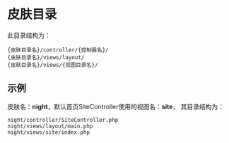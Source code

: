 # 皮肤目录

此目录结构为：
```
{皮肤目录名}/controller/{控制器名}/
{皮肤目录名}/views/layout/
{皮肤目录名}/views/{视图目录名}/
```


## 示例

皮肤名：**night**，默认首页SiteController使用的视图名：**site**，
其目录结构为：
```
night/controller/SiteController.php
night/views/layout/main.php
night/views/site/index.php
```